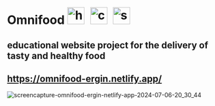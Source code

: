 # Omnifood <img src="https://cdn.jsdelivr.net/gh/devicons/devicon@latest/icons/html5/html5-original.svg"  title="html" width="40" height="40"/>&nbsp; <img src="https://cdn.jsdelivr.net/gh/devicons/devicon@latest/icons/css3/css3-original.svg" title="css" width="40" height="40"/>&nbsp; <img src="https://cdn.jsdelivr.net/gh/devicons/devicon@latest/icons/sass/sass-original.svg" title="sass" width="40" height="40"/>&nbsp;
## educational website project for the delivery of tasty and healthy food
## https://omnifood-ergin.netlify.app/

![screencapture-omnifood-ergin-netlify-app-2024-07-06-20_30_44](https://github.com/ta-gin/Omnifood/assets/171448127/726fc7dd-b405-4f04-acd2-eb54fd32bd98)

